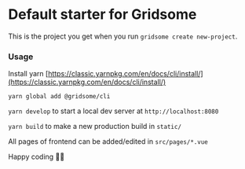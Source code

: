 # Default starter for Gridsome

This is the project you get when you run `gridsome create new-project`.

### Usage

Install yarn [https://classic.yarnpkg.com/en/docs/cli/install/](https://classic.yarnpkg.com/en/docs/cli/install/)

`yarn global add @gridsome/cli`

`yarn develop` to start a local dev server at `http://localhost:8080`

`yarn build` to make a new production build in `static/`

All pages of frontend can be added/edited in `src/pages/*.vue`

Happy coding 🎉🙌
